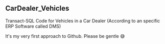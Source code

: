 ## CarDealer_Vehicles
Transact-SQL Code for Vehicles in a Car Dealer (According to an specific ERP Software called DMS)

It's my very first approach to Github. Please be gentle :sweat_smile:
